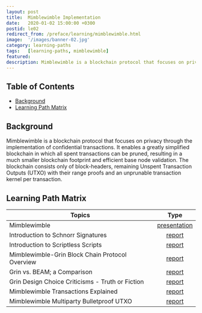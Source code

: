 ```yaml
---
layout: post
title:  Mimblewimble Implementation
date:   2020-01-02 15:00:00 +0300
postid: le02
redirect_from: /preface/learning/mimblewimble.html
image:  '/images/banner-02.jpg'
category: learning-paths
tags:   [learning-paths, mimblewimble]
featured:
description: Mimblewimble is a blockchain protocol that focuses on privacy through the implementation of confidential transactions.
---
```


## Table of Contents

- [Background](#background)
- [Learning Path Matrix](#learning-path-matrix)

## Background

Mimblewimble is a blockchain protocol that focuses on privacy through the implementation of confidential transactions.
It enables a greatly simplified blockchain in which all spent transactions can be pruned, resulting in a much smaller
blockchain footprint and efficient base node validation. The blockchain consists only of block-headers, remaining Unspent
Transaction Outputs (UTXO) with their range proofs and an unprunable transaction kernel per transaction.

## Learning Path Matrix

| Topics                                           |                             Type                             |
| ------------------------------------------------ | :----------------------------------------------------------: |
| Mimblewimble                                     | <span class="wrap_beg">[presentation](/protocols/mimblewimble)</span> |
| Introduction to Schnorr Signatures               | <span class="wrap_int">[report](/cryptography/introduction-schnorr-signatures)</span> |
| Introduction to Scriptless Scripts               | <span class="wrap_int">[report](/cryptography/introduction-to-scriptless-scripts)</span> |
| Mimblewimble-Grin Block Chain Protocol Overview  | <span class="wrap_int">[report](/protocols/grin-protocol-overview)</span> |
| Grin vs. BEAM; a Comparison                      | <span class="wrap_int">[report](/protocols/grin-vs-beam-comparison)</span> |
| Grin Design Choice Criticisms - Truth or Fiction | <span class="wrap_int">[report](/protocols/grin-design-choice-algorithms)</span> |
| Mimblewimble Transactions Explained              | <span class="wrap_int">[report](/protocols/mimblewimble-transactions-explained)</span> |
| Mimblewimble Multiparty Bulletproof UTXO         | <span class="wrap_adv">[report](/protocols/mimblewimble-mb-bp-utxo)</span> |
